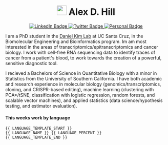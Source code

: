 
<h1 align=center>
     <img src="https://media.giphy.com/media/hvRJCLFzcasrR4ia7z/giphy.gif" width="30px"/>
     Alex D. Hill
</h1>

<div align=center>
  <a href="https://www.linkedin.com/in/alexanderdhill/">
    <img src="https://img.shields.io/badge/LinkedIn-0A66C2?style=for-the-badge&logo=linkedin&logoColor=white" alt="LinkedIn Badge"/>
  </a>
  <a href="https://twitter.com/aIexdhill">
    <img src="https://img.shields.io/badge/ORCiD-A6CE39?style=for-the-badge&logo=orcid&logoColor=white" alt="Twitter Badge"/>
  </a>
  <a href="https://alexdhill.com">
    <img src="https://img.shields.io/badge/Portfolio-f28c28?style=for-the-badge&logo=monkeytie&logoColor=dark-grey" alt="Personal Badge"/>
  </a>
</div>

I am a PhD student in the [Daniel Kim Lab](https://github.com/UCSC-Daniel-Kim-Lab) at UC Santa Cruz, in the Biomolecular Engineering and Bioinformatics program. Im am most interested in the areas of transcriptomics/epitranscriptomics and cancer biology. I work with cell-free RNA sequencing data to identify traces of cancer from a patient's blood, to work towards the creation of a powerful, sensitive diagnostic tool.

I recieved a Bachelors of Science in Quantitative Biology with a minor in Statistics from the University of Southern California. I have both academic and research experience in molecular biology (genomics/transcriptomics, cloning, and CRISPR-based editing), machine learning (clustering with PCA*/tSNE, classification with logistic regression, random forests, and scalable vector machines), and applied statistics (data science/hypothesis testing, and estimator evaluation).

#### This weeks work by language

```{bash}
{{ LANGUAGE_TEMPLATE_START }}
{{ LANGUAGE_NAME }} {{ LANGUAGE_PERCENT }}
{{ LANGUAGE_TEMPLATE_END }}
```

<div align=center>
      <!-- <img src="https://img.shields.io/badge/research-progressing-green" alt="research" /> -->
      <!-- <img src="https://img.shields.io/badge/status-working-f28c28" alt="status" /> -->
      <!-- <img src="https://img.shields.io/badge/funding-yikes%20.%20.%20.-red" alt="funding" /> -->
      <!-- <img src="https://komarev.com/ghpvc/?username=alexdhill&style=flat-square&color=blue" alt="viewers"/> -->
</div>
